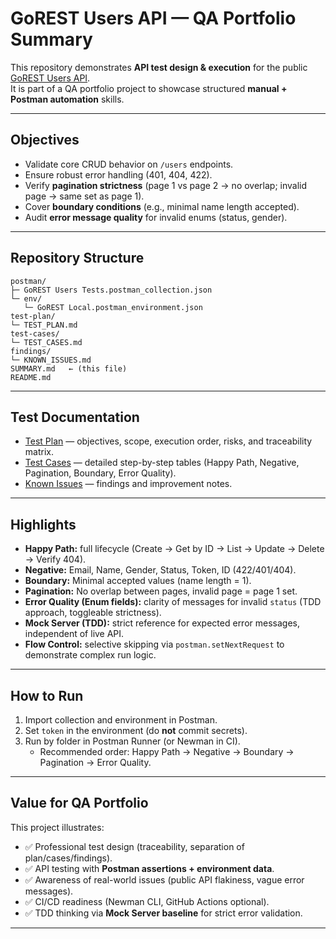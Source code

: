 # GoREST Users API — QA Portfolio Summary

This repository demonstrates **API test design & execution** for the public [GoREST Users API](https://gorest.co.in).  
It is part of a QA portfolio project to showcase structured **manual + Postman automation** skills.

---

## Objectives
- Validate core CRUD behavior on `/users` endpoints.
- Ensure robust error handling (401, 404, 422).
- Verify **pagination strictness** (page 1 vs page 2 → no overlap; invalid page → same set as page 1).
- Cover **boundary conditions** (e.g., minimal name length accepted).
- Audit **error message quality** for invalid enums (status, gender).

---

## Repository Structure
```
postman/
├─ GoREST Users Tests.postman_collection.json
└─ env/
   └─ GoREST Local.postman_environment.json
test-plan/
└─ TEST_PLAN.md
test-cases/
└─ TEST_CASES.md
findings/
└─ KNOWN_ISSUES.md
SUMMARY.md   ← (this file)
README.md
```

---

## Test Documentation
- [Test Plan](test-plan/TEST_PLAN.md) — objectives, scope, execution order, risks, and traceability matrix.  
- [Test Cases](test-cases/TEST_CASES.md) — detailed step-by-step tables (Happy Path, Negative, Pagination, Boundary, Error Quality).  
- [Known Issues](findings/KNOWN_ISSUES.md) — findings and improvement notes.

---

## Highlights
- **Happy Path:** full lifecycle (Create → Get by ID → List → Update → Delete → Verify 404).  
- **Negative:** Email, Name, Gender, Status, Token, ID (422/401/404).  
- **Boundary:** Minimal accepted values (name length = 1).  
- **Pagination:** No overlap between pages, invalid page = page 1 set.  
- **Error Quality (Enum fields):** clarity of messages for invalid `status` (TDD approach, toggleable strictness).  
- **Mock Server (TDD):** strict reference for expected error messages, independent of live API.
- **Flow Control:** selective skipping via `postman.setNextRequest` to demonstrate complex run logic.

---

## How to Run
1. Import collection and environment in Postman.  
2. Set `token` in the environment (do **not** commit secrets).  
3. Run by folder in Postman Runner (or Newman in CI).  
   - Recommended order: Happy Path → Negative → Boundary → Pagination → Error Quality.  

---

## Value for QA Portfolio
This project illustrates:
- ✅ Professional test design (traceability, separation of plan/cases/findings).  
- ✅ API testing with **Postman assertions + environment data**.  
- ✅ Awareness of real-world issues (public API flakiness, vague error messages).  
- ✅ CI/CD readiness (Newman CLI, GitHub Actions optional).  
- ✅ TDD thinking via **Mock Server baseline** for strict error validation.  

---
